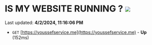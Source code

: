 # IS MY WEBSITE RUNNING ? [![](https://img.shields.io/static/v1?label=Sponsor&message=%E2%9D%A4&logo=GitHub&color=%23fe8e86)](https://github.com/sponsors/<username>)

Last updated: **4/2/2024, 11:16:06 PM**

- `GET` [https://youssefservice.me](https://youssefservice.me) - **Up** (152ms)
